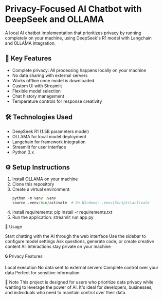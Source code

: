 # Privacy-Focused AI Chatbot with DeepSeek and OLLAMA

A local AI chatbot implementation that prioritizes privacy by running completely on your machine, using DeepSeek's R1 model with Langchain and OLLAMA integration.

## 🔑 Key Features
- Complete privacy: All processing happens locally on your machine
- No data sharing with external servers
- Works offline once model is downloaded
- Custom UI with Streamlit
- Flexible model selection
- Chat history management
- Temperature controls for response creativity

## 🛠️ Technologies Used
- DeepSeek R1 (1.5B parameters model)
- OLLAMA for local model deployment
- Langchain for framework integration
- Streamlit for user interface
- Python 3.x

## ⚙️ Setup Instructions
1. Install OLLAMA on your machine
2. Clone this repository
3. Create a virtual environment:
   ```python
   python -m venv .venv
   source .venv/bin/activate  # On Windows: .venv\Scripts\activate
4. Install requirements:
  pip install -r requirements.txt
5. Run the application:
  streamlit run app.py


🚀 Usage

Start chatting with the AI through the web interface
Use the sidebar to configure model settings
Ask questions, generate code, or create creative content
All interactions stay private on your machine

🔒 Privacy Features

Local execution
No data sent to external servers
Complete control over your data
Perfect for sensitive information

📝 Note
This project is designed for users who prioritize data privacy while wanting to leverage the power of AI. It's ideal for developers, businesses, and individuals who need to maintain control over their data.
